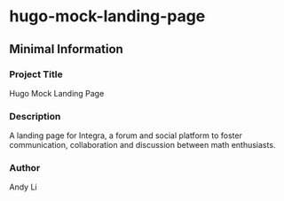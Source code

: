 # hugo-mock-landing-page

## Minimal Information

### Project Title

Hugo Mock Landing Page

### Description

A landing page for Integra, a forum and social platform to foster communication, collaboration and discussion between math enthusiasts.

### Author

Andy Li

